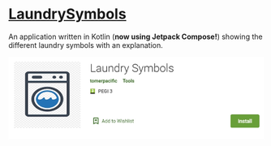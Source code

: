 # [LaundrySymbols](https://play.google.com/store/apps/details?id=com.tomerpacific.laundry)

An application written in Kotlin (**now using Jetpack Compose!**) showing the different laundry symbols with an explanation.

![Google Play Store Screenshot](https://github.com/TomerPacific/LaundrySymbols/blob/master/play_store_screenshot.jpg?raw=true)
